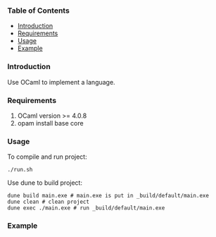 ### Table of Contents 
- [Introduction](#introduction)
- [Requirements](#requirements)
- [Usage](#usage)
- [Example](#example)

### Introduction 
Use OCaml to implement a language. 

### Requirements 
1. OCaml version >= 4.0.8 
2. opam install base core 

### Usage 
To compile and run project: 
```
./run.sh
```
Use dune to build project:
```
dune build main.exe # main.exe is put in _build/default/main.exe 
dune clean # clean project
dune exec ./main.exe # run _build/default/main.exe 
```

### Example 
